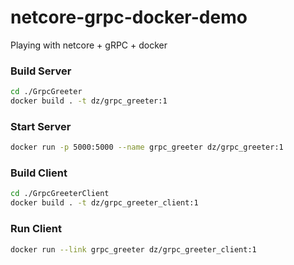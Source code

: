 # netcore-grpc-docker-demo
Playing with netcore + gRPC + docker

### Build Server
```bash
cd ./GrpcGreeter
docker build . -t dz/grpc_greeter:1
```
### Start Server
```bash
docker run -p 5000:5000 --name grpc_greeter dz/grpc_greeter:1
```
### Build Client
```bash
cd ./GrpcGreeterClient
docker build . -t dz/grpc_greeter_client:1
```
### Run Client
```bash
docker run --link grpc_greeter dz/grpc_greeter_client:1
```
